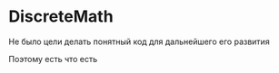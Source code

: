 # DiscreteMath


Не было цели делать понятный код для дальнейшего его развития

Поэтому есть что есть

